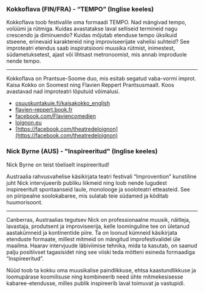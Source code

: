 ### Kokkoflava (FIN/FRA) - “TEMPO” (Inglise keeles)

Kokkoflava toob festivalile oma formaadi TEMPO. Nad mängivad tempo,
volüümi ja rütmiga. Kuidas avastatakse laval selliseid termineid nagu
crescendo ja diminuendo? Kuidas mõjutab etenduse tempo üksikuid stseene,
erinevaid karaktereid ning improviseerijate vahelisi suhteid? See
improteatri etendus saab inspiratsiooni muusika rütmist, inimestest,
südametuksetest, ajast või lihtsast metronoomist, mis annab improduole
nende tempo. 

---

Kokkoflava on Prantsue-Soome duo, mis esitab segatud vaba-vormi improt.
Kaisa Kokko on Soomest ning Flavien Reppert Prantsusmaalt. Koos avastavad
nad improteatri lõputuid võimalusi.

- [osuuskuntakuje.fi/kaisakokko_english](http://www.osuuskuntakuje.fi/kaisakokko_english)
- [flavien-reppert.book.fr](https://flavien-reppert.book.fr)
- [facebook.com/Flaviencomedien](https://facebook.com/Flaviencomedien/)
- [loignon.eu](https://loignon.eu)
- [https://facebook.com/theatredeloignon](https://facebook.com/theatredeloignon)

### Nick Byrne (AUS) - "Inspireeritud" (Inglise keeles)

Nick Byrne on teist tõeliselt inspireeritud!

Austraalia rahvusvahelise käsikirjata teatri festivali “Improvention” kunstiline
juht Nick intervjueerib publiku liikmeid ning loob nende lugudest inspireeritult
spontaanseid laule, monolooge ja sooloteatri etteasteid. See on piiripealne soolokabaree,
mis sulatab teie südamed ja kõditab huumorisoont. 

---

Canberras, Austraalias tegutsev Nick on professionaalne muusik, näitleja, lavastaja, produtsent
ja improviseerija, kelle loominguline tee on ületanud aastakümneid ja kontinentide piire.
Ta on loonud kümneid käsikirjata etenduste formaate, millest mitmeid on mängitud
improfestivalidel üle maailma. Haarav intervjuude läbiviimise tehnika, mida ta kasutab,
on saanud palju positiivset tagasisidet ning see viiski teda
mõtteni esineda formaadiga “Inspireeritud”. 

Nüüd toob ta kokku oma muusikalise paindlikkuse, ehtsa kaastundlikkuse ja
loomupärase koomilisuse ning kombineerib need ühte mitmekesisesse kabaree-etendusse,
milles publik inspireerib laval toimuvat ja vastupidi. 
